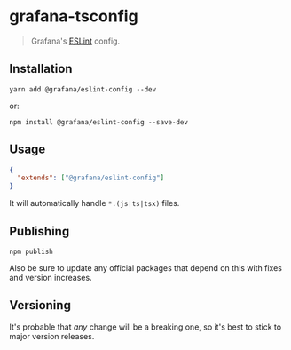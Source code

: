 # grafana-tsconfig
> Grafana's [ESLint](https://eslint.org) config.


## Installation
```shell
yarn add @grafana/eslint-config --dev
```

or:
```shell
npm install @grafana/eslint-config --save-dev
```


## Usage
```json
{
  "extends": ["@grafana/eslint-config"]
}
```

It will automatically handle `*.(js|ts|tsx)` files.


## Publishing
```shell
npm publish
```

Also be sure to update any official packages that depend on this with fixes and version increases.


## Versioning
It's probable that *any* change will be a breaking one, so it's best to stick to major version releases.
